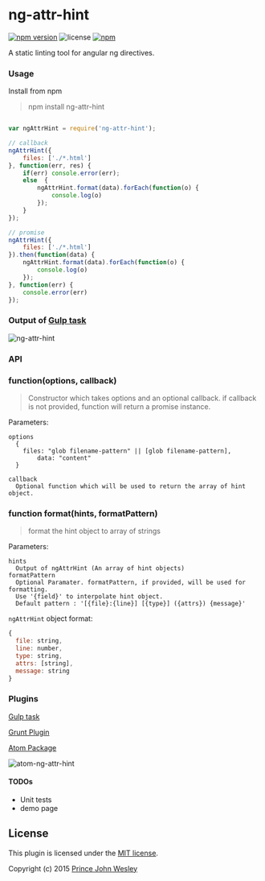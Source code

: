 # ng-attr-hint

[![npm version](https://badge.fury.io/js/ng-attr-hint.svg)](http://badge.fury.io/js/ng-attr-hint) ![license](https://img.shields.io/badge/license-MIT-blue.svg)
[![npm](https://img.shields.io/npm/dm/ng-attr-hint.svg)](https://www.npmjs.com/package/ng-attr-hint)

A static linting tool for angular ng directives.


### Usage

Install from npm

> npm install ng-attr-hint

```javascript

var ngAttrHint = require('ng-attr-hint');

// callback
ngAttrHint({
	files: ['./*.html']
}, function(err, res) {
	if(err) console.error(err);
	else  {
		ngAttrHint.format(data).forEach(function(o) {
			console.log(o)
		});
	}
});

// promise
ngAttrHint({
	files: ['./*.html']
}).then(function(data) {
	ngAttrHint.format(data).forEach(function(o) {
		console.log(o)
	});
}, function(err) {
	console.error(err)
});

```

### Output of [Gulp task](https://gist.github.com/princejwesley/679f092fd1f2ac2ad21c)
![ng-attr-hint](https://gist.githubusercontent.com/princejwesley/accb5688eaf40ae338af/raw/38549764e5ae53fd9324b8c8f0d6ead6d43d9f6c/ng-attr-hint.png)


### API
### function(options, callback)
> Constructor which takes options and an optional callback. if callback is not provided, function will return a promise instance.

Parameters:
```
options
  {
    files: "glob filename-pattern" || [glob filename-pattern],
		data: "content"
  }

callback
  Optional function which will be used to return the array of hint object.

```


### function format(hints, formatPattern)
> format the hint object to array of strings

Parameters:
```
hints
  Output of ngAttrHint (An array of hint objects)
formatPattern
  Optional Paramater. formatPattern, if provided, will be used for formatting.
  Use '{field}' to interpolate hint object.
  Default pattern : '[{file}:{line}] [{type}] ({attrs}) {message}'
```
`ngAttrHint` object format:

``` javascript
{
  file: string,
  line: number,
  type: string,
  attrs: [string],
  message: string
}

```

### Plugins

[Gulp task](https://gist.github.com/princejwesley/679f092fd1f2ac2ad21c)

[Grunt Plugin](https://github.com/senthilporunan/grunt-ng-attr-hint)

[Atom Package](https://github.com/princejwesley/atom-ng-attr-hint)

![atom-ng-attr-hint](https://gist.githubusercontent.com/princejwesley/c5761274dc710bcd8268/raw/fddb23286ab218db8b2a2921cea64777bf26383c/atom-ng-attr-hint.png)


#### TODOs

* Unit tests
* demo page


## License
This plugin is licensed under the [MIT license](https://github.com/princejwesley/ng-attr-hint/blob/master/LICENSE).

Copyright (c) 2015 [Prince John Wesley](http://www.toolitup.com)
